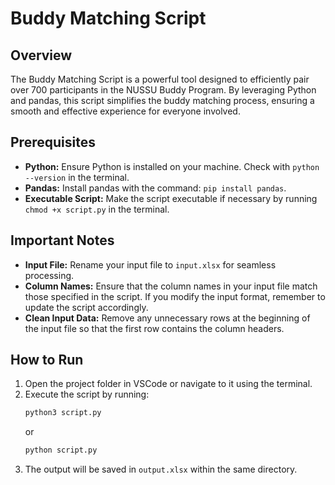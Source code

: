 # Buddy Matching Script

## Overview
The Buddy Matching Script is a powerful tool designed to efficiently pair over 700 participants in the NUSSU Buddy Program. By leveraging Python and pandas, this script simplifies the buddy matching process, ensuring a smooth and effective experience for everyone involved.

## Prerequisites
- **Python:** Ensure Python is installed on your machine. Check with `python --version` in the terminal.
- **Pandas:** Install pandas with the command: `pip install pandas`.
- **Executable Script:** Make the script executable if necessary by running `chmod +x script.py` in the terminal.

## Important Notes
- **Input File:** Rename your input file to `input.xlsx` for seamless processing.
- **Column Names:** Ensure that the column names in your input file match those specified in the script. If you modify the input format, remember to update the script accordingly.
- **Clean Input Data:** Remove any unnecessary rows at the beginning of the input file so that the first row contains the column headers.

## How to Run
1. Open the project folder in VSCode or navigate to it using the terminal.
2. Execute the script by running: 
   ```bash
   python3 script.py
   ```
   or
   ```bash
   python script.py
   ```
3. The output will be saved in `output.xlsx` within the same directory.